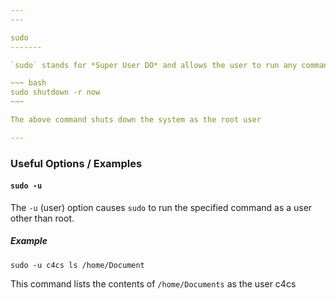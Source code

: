 ```yaml
---
---

sudo
-------

`sudo` stands for *Super User DO* and allows the user to run any command as the root user

~~~ bash
sudo shutdown -r now
~~~

The above command shuts down the system as the root user

---
```


### Useful Options / Examples

#### `sudo -u`

The `-u` (user) option causes `sudo` to run the specified command as a user other than root.

##### Example

`sudo -u c4cs ls /home/Document`

This command lists the contents of `/home/Documents` as the user c4cs


